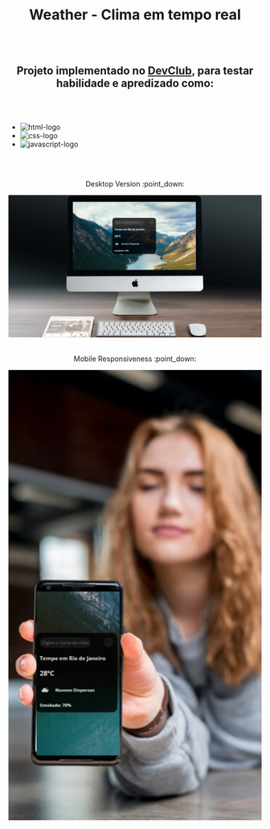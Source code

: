 <h1 align="center"> Weather - Clima em tempo real </h1>
<br>
<br>
<h2 align="center">Projeto implementado no <a href="https://rodolfomori.com.br/devclub/">DevClub</a>, para testar habilidade e apredizado como:</h2>
<br>
<br>

- <img src="https://img.shields.io/badge/HTML5-E34F26?style=for-the-badge&logo=html5&logoColor=white" alt="html-logo">

- <img src="https://img.shields.io/badge/CSS3-1572B6?style=for-the-badge&logo=css3&logoColor=white" alt="css-logo">
  
- <img src="https://img.shields.io/badge/JavaScript-F7DF1E?style=for-the-badge&logo=javascript&logoColor=black" alt="javascript-logo">
<br>
<br>
<p align="center">Desktop Version :point_down:</p>
<img src="https://github.com/Guilhermeafe/Weather/blob/main/assets/Weather%20desktop.jpg?raw=true" center>
<br>
<br>
<p align="center">Mobile Responsiveness :point_down:</p>
<div align="center">
<img src="https://github.com/Guilhermeafe/Weather/blob/main/assets/mobile.jpg?raw=true" center width:30px>
</div>

